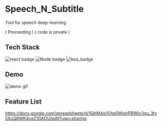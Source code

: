 # Speech_N_Subtitle
Tool for speech deep-learning

( Proceeding )
( code is private )

## Tech Stack
![react badge](https://img.shields.io/badge/React-v16.13.1-5EB9D2) ![Node badge](https://img.shields.io/badge/Node.js-v12.18.1-brightgreen) 
![koa_badge](https://img.shields.io/badge/Koa-v2.13.0-lightgrey)

## Demo
![demo gif](https://user-images.githubusercontent.com/42796949/99486779-38da3080-29a8-11eb-88db-43867428c585.gif)


## Feature List
https://docs.google.com/spreadsheets/d/1QhM4qi1Ota5WjshPBWIc3qu_3ty5XuQ8WK4ceZ1GAOU/edit?usp=sharing
